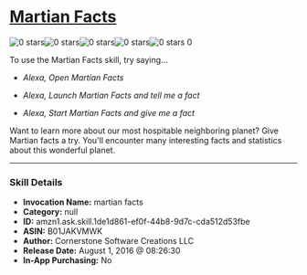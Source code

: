 # [Martian Facts](http://alexa.amazon.com/#skills/amzn1.ask.skill.1de1d861-ef0f-44b8-9d7c-cda512d53fbe)
![0 stars](../../images/ic_star_border_black_18dp_1x.png)![0 stars](../../images/ic_star_border_black_18dp_1x.png)![0 stars](../../images/ic_star_border_black_18dp_1x.png)![0 stars](../../images/ic_star_border_black_18dp_1x.png)![0 stars](../../images/ic_star_border_black_18dp_1x.png) 0

To use the Martian Facts skill, try saying...

* *Alexa, Open Martian Facts*

* *Alexa, Launch Martian Facts and tell me a fact*

* *Alexa, Start Martian Facts and give me a fact*

Want to learn more about our most hospitable neighboring planet? Give Martian facts a try. You'll encounter many interesting facts and statistics about this wonderful planet.

***

### Skill Details

* **Invocation Name:** martian facts
* **Category:** null
* **ID:** amzn1.ask.skill.1de1d861-ef0f-44b8-9d7c-cda512d53fbe
* **ASIN:** B01JAKVMWK
* **Author:** Cornerstone Software Creations LLC
* **Release Date:** August 1, 2016 @ 08:26:30
* **In-App Purchasing:** No
